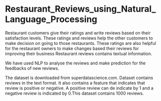 # Restaurant_Reviews_using_Natural_Language_Processing

Restaurant customers give their ratings and write reviews based on their satisfaction
levels. These ratings and reviews help the other customers to make decision on going to
those restaurants. These ratings are also helpful for the restaurant owners to make
changes based their reviews for improving their business Restaurant reviews contains
textual information.

We have used NLP to analyse the reviews and make prediction for the feedbacks of new reviews.

The dataset is downloaded from superdatascience.com. Dataset contains reviews in the
text format. It also contains a feature that indicates that review is positive or negative. A
positive review can de indicate by 1 and a negative review is indicated by 0.This dataset
contains 1000 reviews.


